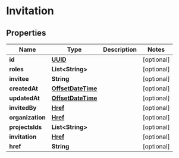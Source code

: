 
# Invitation

## Properties
Name | Type | Description | Notes
------------ | ------------- | ------------- | -------------
**id** | [**UUID**](UUID.md) |  |  [optional]
**roles** | **List&lt;String&gt;** |  |  [optional]
**invitee** | **String** |  |  [optional]
**createdAt** | [**OffsetDateTime**](OffsetDateTime.md) |  |  [optional]
**updatedAt** | [**OffsetDateTime**](OffsetDateTime.md) |  |  [optional]
**invitedBy** | [**Href**](Href.md) |  |  [optional]
**organization** | [**Href**](Href.md) |  |  [optional]
**projectsIds** | **List&lt;String&gt;** |  |  [optional]
**invitation** | [**Href**](Href.md) |  |  [optional]
**href** | **String** |  |  [optional]



